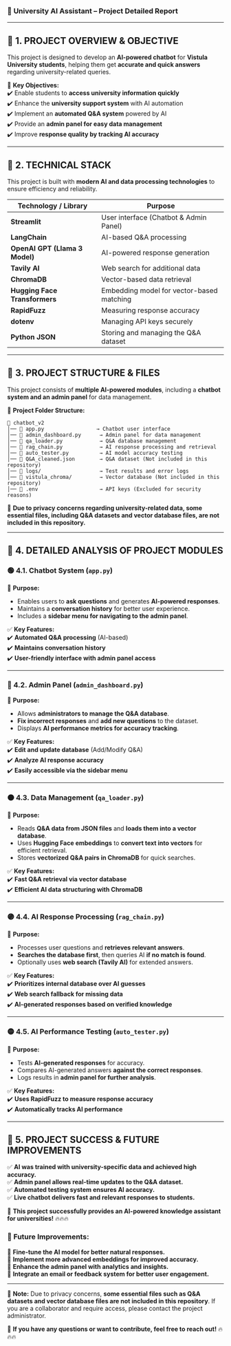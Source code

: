 ### 📌 **University AI Assistant – Project Detailed Report**  

---

## **📍 1. PROJECT OVERVIEW & OBJECTIVE**  
This project is designed to develop an **AI-powered chatbot** for **Vistula University students**, helping them get **accurate and quick answers** regarding university-related queries.  

🔹 **Key Objectives:**  
✔️ Enable students to **access university information quickly**  
✔️ Enhance the **university support system** with AI automation  
✔️ Implement an **automated Q&A system** powered by AI  
✔️ Provide an **admin panel for easy data management**  
✔️ Improve **response quality by tracking AI accuracy**  

---

## **📍 2. TECHNICAL STACK**  
This project is built with **modern AI and data processing technologies** to ensure efficiency and reliability.  

| **Technology / Library** | **Purpose** |
|------------------|----------------------|
| **Streamlit** | User interface (Chatbot & Admin Panel) |
| **LangChain** | AI-based Q&A processing |
| **OpenAI GPT (Llama 3 Model)** | AI-powered response generation |
| **Tavily AI** | Web search for additional data |
| **ChromaDB** | Vector-based data retrieval |
| **Hugging Face Transformers** | Embedding model for vector-based matching |
| **RapidFuzz** | Measuring response accuracy |
| **dotenv** | Managing API keys securely |
| **Python JSON** | Storing and managing the Q&A dataset |

---

## **📍 3. PROJECT STRUCTURE & FILES**  
This project consists of **multiple AI-powered modules**, including a **chatbot system and an admin panel** for data management.  

📂 **Project Folder Structure:**  

```
📁 chatbot_v2
│── 📄 app.py                 → Chatbot user interface
│── 📄 admin_dashboard.py      → Admin panel for data management
│── 📄 qa_loader.py            → Q&A database management
│── 📄 rag_chain.py            → AI response processing and retrieval
│── 📄 auto_tester.py          → AI model accuracy testing
│── 📄 Q&A_cleaned.json        → Q&A dataset (Not included in this repository)
│── 📁 logs/                   → Test results and error logs
│── 📁 vistula_chroma/         → Vector database (Not included in this repository)
│── 📄 .env                    → API keys (Excluded for security reasons)
```
📌 **Due to privacy concerns regarding university-related data, some essential files, including Q&A datasets and vector database files, are not included in this repository.**  

---

## **📍 4. DETAILED ANALYSIS OF PROJECT MODULES**  

### **🟢 4.1. Chatbot System (`app.py`)**
📌 **Purpose:**  
- Enables users to **ask questions** and generates **AI-powered responses**.  
- Maintains a **conversation history** for better user experience.  
- Includes a **sidebar menu for navigating to the admin panel**.  

✅ **Key Features:**  
✔️ **Automated Q&A processing** (AI-based)  
✔️ **Maintains conversation history**  
✔️ **User-friendly interface with admin panel access**  

---

### **🔵 4.2. Admin Panel (`admin_dashboard.py`)**
📌 **Purpose:**  
- Allows **administrators to manage the Q&A database**.  
- **Fix incorrect responses** and **add new questions** to the dataset.  
- Displays **AI performance metrics for accuracy tracking**.  

✅ **Key Features:**  
✔️ **Edit and update database** (Add/Modify Q&A)  
✔️ **Analyze AI response accuracy**  
✔️ **Easily accessible via the sidebar menu**  

---

### **🟠 4.3. Data Management (`qa_loader.py`)**
📌 **Purpose:**  
- Reads **Q&A data from JSON files** and **loads them into a vector database**.  
- Uses **Hugging Face embeddings** to **convert text into vectors** for efficient retrieval.  
- Stores **vectorized Q&A pairs in ChromaDB** for quick searches.  

✅ **Key Features:**  
✔️ **Fast Q&A retrieval via vector database**  
✔️ **Efficient AI data structuring with ChromaDB**  

---

### **🟣 4.4. AI Response Processing (`rag_chain.py`)**
📌 **Purpose:**  
- Processes user questions and **retrieves relevant answers**.  
- **Searches the database first**, then queries AI **if no match is found**.  
- Optionally uses **web search (Tavily AI)** for extended answers.  

✅ **Key Features:**  
✔️ **Prioritizes internal database over AI guesses**  
✔️ **Web search fallback for missing data**  
✔️ **AI-generated responses based on verified knowledge**  

---

### **🟡 4.5. AI Performance Testing (`auto_tester.py`)**
📌 **Purpose:**  
- Tests **AI-generated responses** for accuracy.  
- Compares AI-generated answers **against the correct responses**.  
- Logs results in **admin panel for further analysis**.  

✅ **Key Features:**  
✔️ **Uses RapidFuzz to measure response accuracy**  
✔️ **Automatically tracks AI performance**  

---

## **📍 5. PROJECT SUCCESS & FUTURE IMPROVEMENTS**  
✅ **AI was trained with university-specific data and achieved high accuracy.**  
✅ **Admin panel allows real-time updates to the Q&A dataset.**  
✅ **Automated testing system ensures AI accuracy.**  
✅ **Live chatbot delivers fast and relevant responses to students.**  

🚀 **This project successfully provides an AI-powered knowledge assistant for universities!** 🔥🔥🔥  

### **🔮 Future Improvements:**  
🔹 **Fine-tune the AI model for better natural responses.**  
🔹 **Implement more advanced embeddings for improved accuracy.**  
🔹 **Enhance the admin panel with analytics and insights.**  
🔹 **Integrate an email or feedback system for better user engagement.**  

---

📌 **Note:** Due to privacy concerns, **some essential files such as Q&A datasets and vector database files are not included in this repository**. If you are a collaborator and require access, please contact the project administrator.  

🚀 **If you have any questions or want to contribute, feel free to reach out!** 🔥🔥🔥
